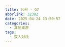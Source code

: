 ```yaml
---
title: 代号 - G7
abbrlink: 32382
date: 2025-04-24 13:50:57
categories:
  - 其他桌游
tags:
  - 双人对战
---
```

